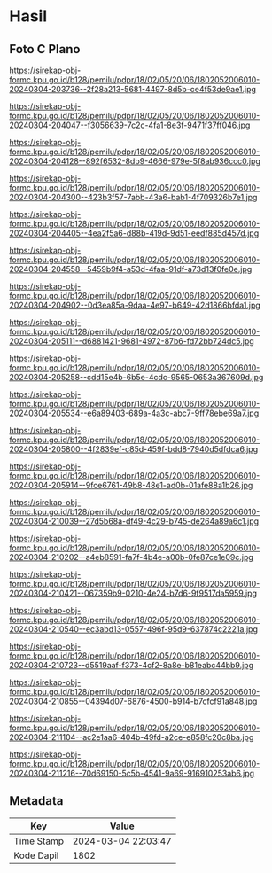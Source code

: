 # Hasil

## Foto C Plano

https://sirekap-obj-formc.kpu.go.id/b128/pemilu/pdpr/18/02/05/20/06/1802052006010-20240304-203736--2f28a213-5681-4497-8d5b-ce4f53de9ae1.jpg

https://sirekap-obj-formc.kpu.go.id/b128/pemilu/pdpr/18/02/05/20/06/1802052006010-20240304-204047--f3056639-7c2c-4fa1-8e3f-9471f37ff046.jpg

https://sirekap-obj-formc.kpu.go.id/b128/pemilu/pdpr/18/02/05/20/06/1802052006010-20240304-204128--892f6532-8db9-4666-979e-5f8ab936ccc0.jpg

https://sirekap-obj-formc.kpu.go.id/b128/pemilu/pdpr/18/02/05/20/06/1802052006010-20240304-204300--423b3f57-7abb-43a6-bab1-4f709326b7e1.jpg

https://sirekap-obj-formc.kpu.go.id/b128/pemilu/pdpr/18/02/05/20/06/1802052006010-20240304-204405--4ea2f5a6-d88b-419d-9d51-eedf885d457d.jpg

https://sirekap-obj-formc.kpu.go.id/b128/pemilu/pdpr/18/02/05/20/06/1802052006010-20240304-204558--5459b9f4-a53d-4faa-91df-a73d13f0fe0e.jpg

https://sirekap-obj-formc.kpu.go.id/b128/pemilu/pdpr/18/02/05/20/06/1802052006010-20240304-204902--0d3ea85a-9daa-4e97-b649-42d1866bfda1.jpg

https://sirekap-obj-formc.kpu.go.id/b128/pemilu/pdpr/18/02/05/20/06/1802052006010-20240304-205111--d6881421-9681-4972-87b6-fd72bb724dc5.jpg

https://sirekap-obj-formc.kpu.go.id/b128/pemilu/pdpr/18/02/05/20/06/1802052006010-20240304-205258--cdd15e4b-6b5e-4cdc-9565-0653a367609d.jpg

https://sirekap-obj-formc.kpu.go.id/b128/pemilu/pdpr/18/02/05/20/06/1802052006010-20240304-205534--e6a89403-689a-4a3c-abc7-9ff78ebe69a7.jpg

https://sirekap-obj-formc.kpu.go.id/b128/pemilu/pdpr/18/02/05/20/06/1802052006010-20240304-205800--4f2839ef-c85d-459f-bdd8-7940d5dfdca6.jpg

https://sirekap-obj-formc.kpu.go.id/b128/pemilu/pdpr/18/02/05/20/06/1802052006010-20240304-205914--9fce6761-49b8-48e1-ad0b-01afe88a1b26.jpg

https://sirekap-obj-formc.kpu.go.id/b128/pemilu/pdpr/18/02/05/20/06/1802052006010-20240304-210039--27d5b68a-df49-4c29-b745-de264a89a6c1.jpg

https://sirekap-obj-formc.kpu.go.id/b128/pemilu/pdpr/18/02/05/20/06/1802052006010-20240304-210202--a4eb8591-fa7f-4b4e-a00b-0fe87ce1e09c.jpg

https://sirekap-obj-formc.kpu.go.id/b128/pemilu/pdpr/18/02/05/20/06/1802052006010-20240304-210421--067359b9-0210-4e24-b7d6-9f9517da5959.jpg

https://sirekap-obj-formc.kpu.go.id/b128/pemilu/pdpr/18/02/05/20/06/1802052006010-20240304-210540--ec3abd13-0557-496f-95d9-637874c2221a.jpg

https://sirekap-obj-formc.kpu.go.id/b128/pemilu/pdpr/18/02/05/20/06/1802052006010-20240304-210723--d5519aaf-f373-4cf2-8a8e-b81eabc44bb9.jpg

https://sirekap-obj-formc.kpu.go.id/b128/pemilu/pdpr/18/02/05/20/06/1802052006010-20240304-210855--04394d07-6876-4500-b914-b7cfcf91a848.jpg

https://sirekap-obj-formc.kpu.go.id/b128/pemilu/pdpr/18/02/05/20/06/1802052006010-20240304-211104--ac2e1aa6-404b-49fd-a2ce-e858fc20c8ba.jpg

https://sirekap-obj-formc.kpu.go.id/b128/pemilu/pdpr/18/02/05/20/06/1802052006010-20240304-211216--70d69150-5c5b-4541-9a69-916910253ab6.jpg


## Metadata

| Key        | Value               |
| ---------- | ------------------- |
| Time Stamp | 2024-03-04 22:03:47 |
| Kode Dapil | 1802                |



